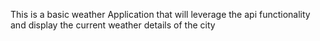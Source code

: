 This is a basic weather Application that will leverage the api functionality and display the current weather details of the city
